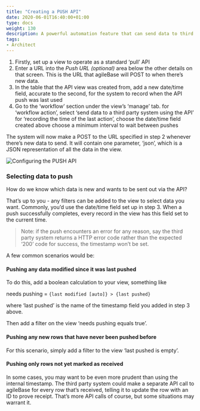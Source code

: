 ```yaml
---
title: "Creating a PUSH API"
date: 2020-06-01T16:40:00+01:00
type: docs
weight: 130
description: A powerful automation feature that can send data to third party systems.
tags:
- Architect
---
```


1) Firstly, set up a view to operate as a standard ‘pull’ API
2) Enter a URL into the _Push URL (optional)_ area below the other details on that screen. This is the URL that agileBase will POST to when there’s new data.
3) In the table that the API view was created from, add a new date/time field, accurate to the second, for the system to record when the API push was last used
4) Go to the ‘workflow’ section under the view’s ‘manage’ tab.
for ‘workflow action’, select ‘send data to a third party system using the API’
for ‘recording the time of the last action’, choose the date/time field created above
choose a minimum interval to wait between pushes

The system will now make a POST to the URL specified in step 2 whenever there’s new data to send. It will contain one parameter, ‘json’, which is a JSON representation of all the data in the view.

![Configuring the PUSH API](/workflow-push.png)

### Selecting data to push

How do we know which data is new and wants to be sent out via the API?

That’s up to you - any filters can be added to the view to select data you want. Commonly, you’d use the date/time field set up in step 3. When a push successfully completes, every record in the view has this field set to the current time.

> Note: if the push encounters an error for any reason, say the third party system returns a HTTP error code rather than the expected ‘200’ code for success, the timestamp won’t be set.

A few common scenarios would be:

#### Pushing any data modified since it was last pushed
To do this, add a boolean calculation to your view, something like

needs pushing = `{last modified [auto]} > {last pushed}`

where ‘last pushed’ is the name of the timestamp field you added in step 3 above.

Then add a filter on the view ‘needs pushing equals true’.

#### Pushing any new rows that have never been pushed before
For this scenario, simply add a filter to the view ‘last pushed is empty’.

#### Pushing only rows not yet marked as received
In some cases, you may want to be even more prudent than using the internal timestamp. The third party system could make a separate API call to agileBase for every row that’s received, telling it to update the row with an ID to prove receipt. That’s more API calls of course, but some situations may warrant it.
